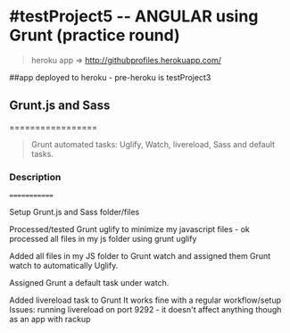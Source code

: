 #testProject5  -- ANGULAR using Grunt (practice round)
=====================================================

 > heroku app => http://githubprofiles.herokuapp.com/

##app deployed to heroku - pre-heroku is testProject3

## Grunt.js and Sass
   =================
> Grunt automated tasks: Uglify, Watch, livereload, Sass and default tasks.


### Description
    ===========

Setup Grunt.js and Sass folder/files

Processed/tested Grunt uglify to minimize my javascript files - ok
  processed all files in my js folder using grunt uglify

Added all files in my JS folder to Grunt watch and assigned them
Grunt watch to automatically Uglify.

Assigned Grunt a default task under watch.

Added livereload task to Grunt
  It works fine with a regular workflow/setup
  Issues: running livereload on port 9292 - it doesn't affect anything though
          as an app with rackup
